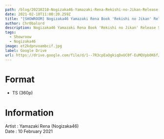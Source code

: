 ```yaml
---
path: /blog/20210210-Nogizaka46-Yamazaki-Rena-Rekishi-no-Jikan-Release-Special
date: 2021-02-10T11:00:20.259Z
title: "[SHOWROOM] Nogizaka46 Yamazaki Rena Book 'Rekishi no Jikan' Release Special"
author: Chr0balord
description: Nogizaka46 Yamazaki Rena Book 'Rekishi no Jikan' Release Special
tags:
  - Showroow
  - Nogizaka46
image: et2kdpnvoambcif.jpg
label: Google Drive
url: https://drive.google.com/file/d/1--7R3cpEaOgkiqDxUC0f-EuMQVpb0K6f/view?usp=sharing
---
```

# Format

* TS (360p)

# Information

Artist : Yamazaki Rena (Nogizaka46) \
Date : 10 February 2021